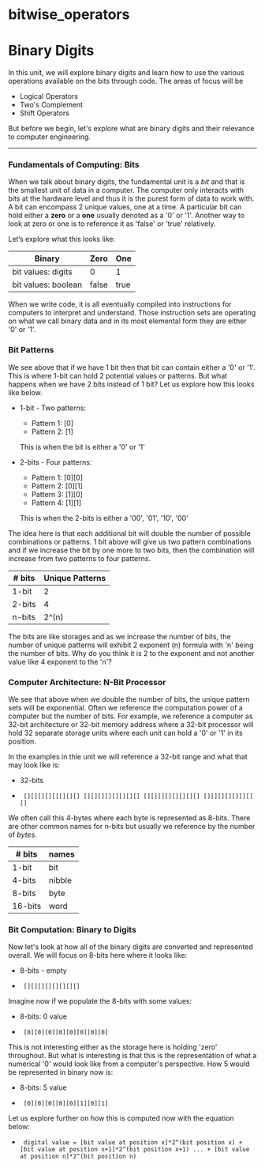 # bitwise_operators


# Binary Digits
In this unit, we will explore binary digits and learn how to use the various operations available on the bits through code.  The areas of focus will be   

  - Logical Operators   
  - Two's Complement
  - Shift Operators

But before we begin, let's explore what are binary digits and their relevance to computer engineering.
_____________________
### Fundamentals of Computing:  Bits
When we talk about binary digits, the fundamental unit is a *bit* and that is the smallest unit of data in a computer.  The computer only interacts with bits at the hardware level and thus it is the purest form of data to work with.  A bit can encompass 2 unique values, one at a time.  A particular bit can hold either a **zero** or a **one** usually denoted as a '0' or '1'.  Another way to look at zero or one is to reference it as 'false' or 'true' relatively. 

Let’s explore what this looks like:

| Binary | Zero| One|
|---------------------------|-----|----|
|bit values: digits | 0 | 1|
| bit values: boolean                 | false |true|

When we write code, it is all eventually compiled into instructions for computers to interpret and understand.  Those instruction sets are operating on what we call binary data and in its most elemental form they are either '0' or '1'.  

### Bit Patterns
We see above that if we have 1 bit then that bit can contain either a '0' or '1'.  This is where 1-bit can hold 2 potential  values or patterns. But what happens when we have 2 bits instead of 1 bit?  Let us explore how this looks like below.
 * 1-bit -
    Two patterns:  
    - Pattern 1:  [0]
    - Pattern 2:  [1]
    
    This is when the bit is either a '0' or '1'
 * 2-bits - Four patterns:  
    - Pattern 1:  [0][0]
    - Pattern 2:  [0][1]
    - Pattern 3:  [1][0]
    - Pattern 4:  [1][1]
    
    This is when the 2-bits is either a '00', '01', '10', '00'

The idea here is that each additional bit will double the number of possible combinations or patterns.  1 bit above will give us two pattern combinations and if we increase the bit by one more to two bits, then the combination will increase from two patterns to four patterns.  

| # bits | Unique Patterns| 
|-------------------|-----|
|1-bit | 2 |
|2-bits               | 4 |
|n-bits               | 2^(n) |

The bits are like storages and as we increase the number of bits, the number of unique patterns will exhibit 2 exponent (n) formula with 'n' being the number of bits.  Why do you think it is 2 to the exponent and not another value like 4 exponent to the 'n'?

### Computer Architecture:  N-Bit Processor
We see that above when we double the number of bits, the unique pattern sets will be exponential.  Often we reference the computation power of a computer but the number of bits.  For example, we reference a computer as 32-bit architecture or 32-bit memory address where a 32-bit processor will hold 32 separate storage units where each unit can hold a '0' or '1' in its position.

In the examples in thie unit we will reference a 32-bit range and what that may look like is:

 - 32-bits
 -      [][][][][][][][] [][][][][][][][] [][][][][][][][] [][][][][][][][]
We often call this 4-bytes where each byte is represented as 8-bits.  There are other common names for n-bits but usually we reference by the number of *bytes*.  

| # bits | names| 
|-------------------|-----|
|1-bit | bit |
|4-bits               | nibble |
|8-bits               | byte |
|16-bits               | word |

### Bit Computation:  Binary to Digits
Now let's look at how all of the binary digits are converted and represented overall.  We will focus on 8-bits here where it looks like:
 - 8-bits - empty
 -      [][][][][][][][]

Imagine now if we populate the 8-bits with some values:
 - 8-bits:  0 value
 -      [0][0][0][0][0][0][0][0]
 
This is not interesting either as the storage here is holding 'zero' throughout.  But what is interesting is that this is the representation of what a numerical '0' would look like from a computer's perspective.  How 5 would be represented in binary now is:
 - 8-bits:  5 value
 -      [0][0][0][0][0][1][0][1]
 
Let us explore further on how this is computed now with the equation below:

 -      digital value = [bit value at position x]*2^(bit position x) + [bit value at position x+1]*2^(bit position x+1) ... + [bit value at position n]*2^(bit position n)
 
